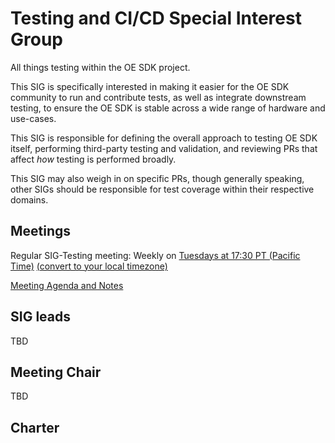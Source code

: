 Testing and CI/CD Special Interest Group
========================================

All things testing within the OE SDK project.

This SIG is specifically interested in making it easier for the OE SDK community
to run and contribute tests, as well as integrate downstream testing, to ensure
the OE SDK is stable across a wide range of hardware and use-cases.

This SIG is responsible for defining the overall approach to testing OE SDK
itself, performing third-party testing and validation, and reviewing PRs that
affect *how* testing is performed broadly.

This SIG may also weigh in on specific PRs, though generally speaking, other
SIGs should be responsible for test coverage within their respective domains.

Meetings
--------

Regular SIG-Testing meeting: Weekly on [Tuesdays at 17:30 PT (Pacific Time)](https://us04web.zoom.us/j/119965269?pwd=bW1GZWJXdWlOb3BldFN5aFFCSTNNQT09 ) [(convert to your local timezone)](https://www.thetimezoneconverter.com/?t=17:30&tz=PT%20%28Pacific%20Time%29)

[Meeting Agenda and Notes](https://hackmd.io/@aeva/oesdk-sig-testing)

SIG leads
---------

TBD

Meeting Chair
-------------

TBD

Charter
-------
